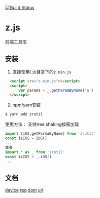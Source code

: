 [![Build Status](https://travis-ci.org/zlxbuzz/z.js.svg?branch=master)](https://travis-ci.org/zlxbuzz/z.js)

# z.js
前端工具库

## 安装

1. 直接使用`lib`目录下的`z.min.js`

``` html
  <script src="z.min.js"></script>
  <script>
      var params = _.getParamByName('a')
  </script>
```

2. npm/yarn安装
``` bash
$ yarn add zrutil
```
使用方法：
支持tree shaking按需加载
 ``` javascript
 import {iOS,getParmaByName} from 'zrutil'
 const isIOS = iOS()
 ...
 或者
 import * as _ from 'zrutil'
 const isIOS = _.iOS()
 ...

```

## 文档
[device]
[reg]
[dom]
[url]

[device]:https://github.com/zlxbuzz/z.js/blob/master/docs/device.md
[dom]:https://github.com/zlxbuzz/z.js/blob/master/docs/dom.md
[reg]:https://github.com/zlxbuzz/z.js/blob/master/docs/reg.md
[url]:https://github.com/zlxbuzz/z.js/blob/master/docs/url.md
